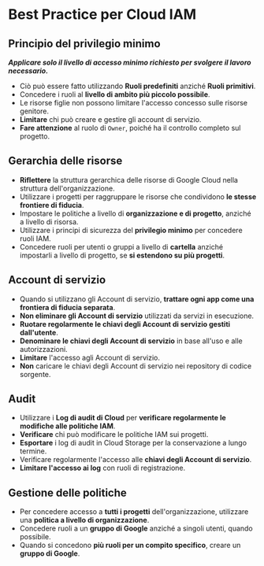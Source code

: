 # Best Practice per Cloud IAM

## Principio del privilegio minimo

***Applicare solo il livello di accesso minimo richiesto per svolgere il lavoro necessario.***

- Ciò può essere fatto utilizzando **Ruoli predefiniti** anziché **Ruoli primitivi**.
- Concedere i ruoli al **livello di ambito più piccolo possibile**.
- Le risorse figlie non possono limitare l'accesso concesso sulle risorse genitore.
- **Limitare** chi può creare e gestire gli account di servizio.
- **Fare attenzione** al ruolo di `Owner`, poiché ha il controllo completo sul progetto.

## Gerarchia delle risorse

- **Riflettere** la struttura gerarchica delle risorse di Google Cloud nella struttura dell'organizzazione.
- Utilizzare i progetti per raggruppare le risorse che condividono **le stesse frontiere di fiducia**.
- Impostare le politiche a livello di **organizzazione e di progetto**, anziché a livello di risorsa.
- Utilizzare i principi di sicurezza del **privilegio minimo** per concedere ruoli IAM.
- Concedere ruoli per utenti o gruppi a livello di **cartella** anziché impostarli a livello di progetto, se **si estendono su più progetti**.

## Account di servizio

- Quando si utilizzano gli Account di servizio, **trattare ogni app come una frontiera di fiducia separata**.
- **Non eliminare gli Account di servizio** utilizzati da servizi in esecuzione.
- **Ruotare regolarmente le chiavi degli Account di servizio gestiti dall'utente**.
- **Denominare le chiavi degli Account di servizio** in base all'uso e alle autorizzazioni.
- **Limitare** l'accesso agli Account di servizio.
- **Non** caricare le chiavi degli Account di servizio nei repository di codice sorgente.

## Audit

- Utilizzare i **Log di audit di Cloud** per **verificare regolarmente le modifiche alle politiche IAM**.
- **Verificare** chi può modificare le politiche IAM sui progetti.
- **Esportare** i log di audit in Cloud Storage per la conservazione a lungo termine.
- Verificare regolarmente l'accesso alle **chiavi degli Account di servizio**.
- **Limitare l'accesso ai log** con ruoli di registrazione.

## Gestione delle politiche

- Per concedere accesso a **tutti i progetti** dell'organizzazione, utilizzare una **politica a livello di organizzazione**.
- Concedere ruoli a un **gruppo di Google** anziché a singoli utenti, quando possibile.
- Quando si concedono **più ruoli per un compito specifico**, creare un **gruppo di Google**.